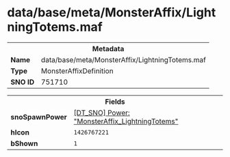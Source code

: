 <h1>data/base/meta/MonsterAffix/LightningTotems.maf</h1><table><tr><th colspan="100%">Metadata</th></tr><tr><td><b>Name</b></td><td>data/base/meta/MonsterAffix/LightningTotems.maf</td></tr><tr><td><b>Type</b></td><td>MonsterAffixDefinition</td></tr><tr><td><b>SNO ID</b></td><td>751710</td></tr></table>

<table><tr><th colspan="100%">Fields</th></tr><tr><td><b>snoSpawnPower</b></td><td><a href="..\Power\MonsterAffix_LightningTotems.pow.md">[DT_SNO] Power: "MonsterAffix_LightningTotems"</a></td></tr><tr><td><b>hIcon</b></td><td><code>1426767221</code></td></tr><tr><td><b>bShown</b></td><td><code>1</code></td></tr></table>

